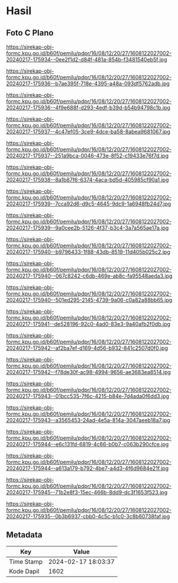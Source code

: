 # Hasil

## Foto C Plano

https://sirekap-obj-formc.kpu.go.id/b60f/pemilu/pdpr/16/08/12/20/27/1608122027002-20240217-175934--0ee2f1d2-d84f-481a-854b-f3481540eb5f.jpg

https://sirekap-obj-formc.kpu.go.id/b60f/pemilu/pdpr/16/08/12/20/27/1608122027002-20240217-175936--b7ae395f-718e-4395-a48a-093df5762adb.jpg

https://sirekap-obj-formc.kpu.go.id/b60f/pemilu/pdpr/16/08/12/20/27/1608122027002-20240217-175936--4f9e688f-d293-4edf-b39d-b54b94798c1b.jpg

https://sirekap-obj-formc.kpu.go.id/b60f/pemilu/pdpr/16/08/12/20/27/1608122027002-20240217-175937--4c47ef05-3ce9-4dce-ba58-8abea9681067.jpg

https://sirekap-obj-formc.kpu.go.id/b60f/pemilu/pdpr/16/08/12/20/27/1608122027002-20240217-175937--251a9bca-0046-473e-8f52-c19433e76f7d.jpg

https://sirekap-obj-formc.kpu.go.id/b60f/pemilu/pdpr/16/08/12/20/27/1608122027002-20240217-175938--8a1b87f6-6374-4aca-bd5d-405985cf90a1.jpg

https://sirekap-obj-formc.kpu.go.id/b60f/pemilu/pdpr/16/08/12/20/27/1608122027002-20240217-175939--7cca92d6-d9c5-4645-9dc9-1a6948fb24d7.jpg

https://sirekap-obj-formc.kpu.go.id/b60f/pemilu/pdpr/16/08/12/20/27/1608122027002-20240217-175939--9a0cee2b-5126-4f37-b3c4-3a7a565ae17a.jpg

https://sirekap-obj-formc.kpu.go.id/b60f/pemilu/pdpr/16/08/12/20/27/1608122027002-20240217-175940--b9796433-1f88-43db-8519-11d405b025c2.jpg

https://sirekap-obj-formc.kpu.go.id/b60f/pemilu/pdpr/16/08/12/20/27/1608122027002-20240217-175940--067c8242-c6db-469e-ab8c-fa95548aeda3.jpg

https://sirekap-obj-formc.kpu.go.id/b60f/pemilu/pdpr/16/08/12/20/27/1608122027002-20240217-175940--501ed295-2145-4739-9a06-c0a82a88bb65.jpg

https://sirekap-obj-formc.kpu.go.id/b60f/pemilu/pdpr/16/08/12/20/27/1608122027002-20240217-175941--de528196-92c0-4ad0-83e3-9a40afb2f0db.jpg

https://sirekap-obj-formc.kpu.go.id/b60f/pemilu/pdpr/16/08/12/20/27/1608122027002-20240217-175942--af2ba7ef-d169-4d56-b932-841c2507d0f0.jpg

https://sirekap-obj-formc.kpu.go.id/b60f/pemilu/pdpr/16/08/12/20/27/1608122027002-20240217-175942--f78de30f-ac98-4994-9656-ae3683ea8514.jpg

https://sirekap-obj-formc.kpu.go.id/b60f/pemilu/pdpr/16/08/12/20/27/1608122027002-20240217-175943--01bcc535-7f6c-4215-b84e-7d4ada0f6dd3.jpg

https://sirekap-obj-formc.kpu.go.id/b60f/pemilu/pdpr/16/08/12/20/27/1608122027002-20240217-175943--a3565453-24ad-4e5a-814a-3047aeeb18a7.jpg

https://sirekap-obj-formc.kpu.go.id/b60f/pemilu/pdpr/16/08/12/20/27/1608122027002-20240217-175944--e6c131fd-6819-4c66-b0b7-c063b290cfce.jpg

https://sirekap-obj-formc.kpu.go.id/b60f/pemilu/pdpr/16/08/12/20/27/1608122027002-20240217-175944--a613a179-b792-4be7-a4d3-4f6d9684e21f.jpg

https://sirekap-obj-formc.kpu.go.id/b60f/pemilu/pdpr/16/08/12/20/27/1608122027002-20240217-175945--71b2e8f3-15ec-466b-8dd9-dc3f1653f523.jpg

https://sirekap-obj-formc.kpu.go.id/b60f/pemilu/pdpr/16/08/12/20/27/1608122027002-20240217-175935--0b3b6937-cbb0-4c5c-b1c0-3c8b60738faf.jpg


## Metadata

| Key        | Value               |
| ---------- | ------------------- |
| Time Stamp | 2024-02-17 18:03:37 |
| Kode Dapil | 1602                |



